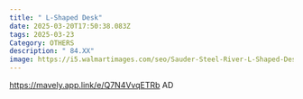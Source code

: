 ```yaml
---
title: " L-Shaped Desk"
date: 2025-03-20T17:50:38.083Z
tags: 2025-03-23
Category: OTHERS
description: " 84.XX"
image: https://i5.walmartimages.com/seo/Sauder-Steel-River-L-Shaped-Desk-Milled-Mesquite-Finish_3323a0da-ec4c-4bcc-9c7b-382099915e80.bcf3d76c2e0507b8494a468743a58199.jpeg?odnHeight=640&odnWidth=640&odnBg=FFFFFF
---
```

https://mavely.app.link/e/Q7N4VvqETRb   AD
